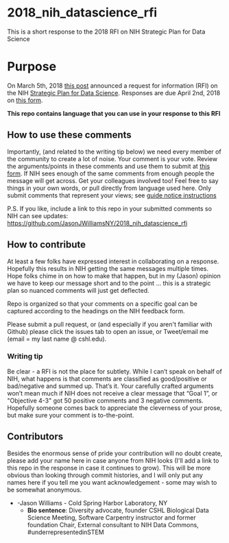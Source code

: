 # 2018_nih_datascience_rfi
This is a short response to the 2018 RFI on NIH Strategic Plan for Data Science

# Purpose
On March 5th, 2018 [this post](https://nexus.od.nih.gov/all/2018/03/05/requesting-your-input-on-the-draft-nih-strategic-plan-for-data-science/) announced a request for information (RFI) on the
NIH [Strategic Plan for Data Science](https://grants.nih.gov/grants/rfi/NIH-Strategic-Plan-for-Data-Science.pdf).
Responses are due April 2nd, 2018 on [this form](https://grants.nih.gov/grants/rfi/rfi.cfm?ID=73).

**This repo contains language that you can use in your response to this RFI**

## How to use these comments


Importantly, (and related to the writing tip below) we need every member of the
community to create a lot of noise. Your comment is your vote. Review the arguments/points in these comments and use them to submit at [this form](https://grants.nih.gov/grants/rfi/rfi.cfm?ID=73). If NIH sees enough of
the same comments from enough people the message will get across.
Get your colleagues involved too! Feel free to say things in your own words, or
pull directly from language used here. Only submit comments that represent your
views; see [guide notice instructions](https://grants.nih.gov/grants/guide/notice-files/NOT-OD-18-134.html)

P.S. If you like, include a link to this repo in your submitted comments so
NIH can see updates: https://github.com/JasonJWilliamsNY/2018_nih_datascience_rfi 


## How to contribute

At least a few folks have expressed interest in collaborating on a response.
Hopefully this results in NIH getting the same messages multiple times. Hope
folks chime in on how to make that happen, but in my (Jason) opinion we have to
keep our message short and to the point ... this is a strategic plan so nuanced
comments will just get deflected.

Repo is organized so that your comments on a specific goal can be captured
according to the headings on the NIH feedback form.

Please submit a pull request, or (and especially if you aren't familiar with
Github) please click the issues tab to open an issue, or Tweet/email me (email =
my last name @ cshl.edu).

### Writing tip

Be clear - a RFI is not the place for subtlety. While I can’t speak on behalf
of NIH, what happens is that comments are classified as good/positive or
bad/negative and summed up. That’s it. Your carefully crafted arguments won’t
mean much if NIH does not receive a clear message that “Goal 1”, or
"Objective 4-3" got 50 positive comments and 3 negative comments. Hopefully
someone comes back to appreciate the cleverness of your prose, but make sure
your comment is to-the-point.


## Contributors
Besides the enormous sense of pride your contribution will no doubt create,
please add your name here in case anyone from NIH looks (I'll add a link to this
repo in the response in case it continues to grow). This will be more obvious
than looking through commit histories, and I will only put any names here if
you tell me you want acknowledgement - some may wish to be somewhat anonymous.

- -Jason Williams - Cold Spring Harbor Laboratory, NY
  - **Bio sentence**: Diversity advocate, founder CSHL Biological Data Science Meeting,
    Software Carpentry instructor and former foundation Chair, External consultant to
    NIH Data Commons, #underrepresentedinSTEM
